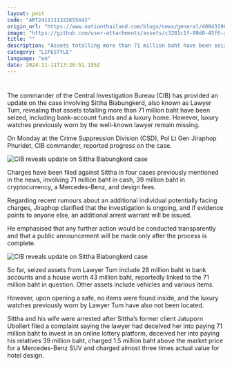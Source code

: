 ```yaml
---
layout: post
code: "ART2411111322KSSX42"
origin_url: "https://www.nationthailand.com/blogs/news/general/40043196"
image: "https://github.com/user-attachments/assets/c3281c1f-80d8-45f6-a331-4db97335c3c0"
title: ""
description: "Assets totalling more than 71 million baht have been seized from ‘Lawyer Tum’"
category: "LIFESTYLE"
language: "en"
date: 2024-11-11T13:26:51.155Z
---
```


# 









The commander of the Central Investigation Bureau (CIB) has provided an update on the case involving Sittha Biabungkerd, also known as Lawyer Tum, revealing that assets totalling more than 71 million baht have been seized, including bank-account funds and a luxury home. However, luxury watches previously worn by the well-known lawyer remain missing.

On Monday at the Crime Suppression Division (CSD), Pol Lt Gen Jiraphop Phuridet, CIB commander, reported progress on the case.

  ![CIB reveals update on Sittha Biabungkerd case](https://github.com/user-attachments/assets/8aa5b795-ed90-44a8-8210-bb4d99c69376)

Charges have been filed against Sittha in four cases previously mentioned in the news, involving 71 million baht in cash, 39 million baht in cryptocurrency, a Mercedes-Benz, and design fees.

Regarding recent rumours about an additional individual potentially facing charges, Jiraphop clarified that the investigation is ongoing, and if evidence points to anyone else, an additional arrest warrant will be issued.

He emphasised that any further action would be conducted transparently and that a public announcement will be made only after the process is complete.

  ![CIB reveals update on Sittha Biabungkerd case](https://github.com/user-attachments/assets/b64288cf-69f9-4609-926e-c7faed671f12)

So far, seized assets from Lawyer Tum include 28 million baht in bank accounts and a house worth 43 million baht, reportedly linked to the 71 million baht in question. Other assets include vehicles and various items.

However, upon opening a safe, no items were found inside, and the luxury watches previously worn by Lawyer Tum have also not been located.

Sittha and his wife were arrested after Sittha’s former client Jatuporn Ubollert filed a complaint saying the lawyer had deceived her into paying 71 million baht to invest in an online lottery platform, deceived her into paying his relatives 39 million baht, charged 1.5 million baht above the market price for a Mercedes-Benz SUV and charged almost three times actual value for hotel design.


